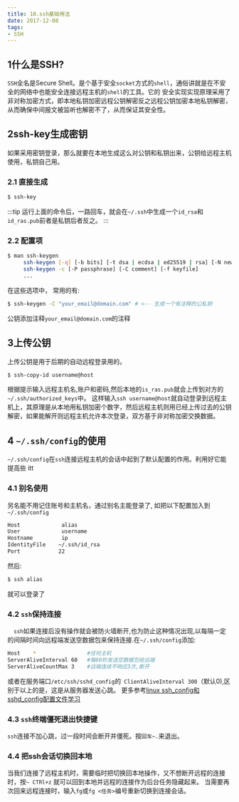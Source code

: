 ```yaml
---
title: 10.ssh基础用法
date: 2017-12-08
tags:
- SSH
---
```


## 1什么是SSH?
`SSH`全名是Secure Shell。是个基于安全`socket`方式的`shell`，通俗讲就是在不安全的网络中也能安全连接远程主机的`shell`的工具。它的
安全实现实现原理采用了非对称加密方式，即本地私钥加密远程公钥解密反之远程公钥加密本地私钥解密，从而确保中间报文被监听也解密不了，从而保证其安全性。

## 2ssh-key生成密钥
如果采用密钥登录，那么就要在本地生成这么对公钥和私钥出来，公钥给远程主机使用，私钥自己用。
### 2.1 直接生成
``` bash 
$ ssh-key  
```
:::tip 
运行上面的命令后，一路回车，就会在`~/.ssh`中生成一个`id_rsa`和`id_ras.pub`前者是私钥后者反之。
:::

### 2.2 配置项
``` bash 
$ man ssh-keygen 
     ssh-keygen [-q] [-b bits] [-t dsa | ecdsa | ed25519 | rsa] [-N new_passphrase] [-C comment] [-f output_keyfile]
     ssh-keygen -c [-P passphrase] [-C comment] [-f keyfile]
     ...
```
在这些选项中， 常用的有: 
```  bash
$ ssh-keygen -C "your_email@domain.com" # <-- 生成一个有注释的公私钥
```
公钥添加注释`your_email@domain.com`的注释

## 3上传公钥
上传公钥是用于后期的自动远程登录用的。
``` bash
$ ssh-copy-id username@host
```
根据提示输入远程主机名,账户和密码,然后本地的`is_ras.pub`就会上传到对方的`~/.ssh/authorized_keys`中。
这样输入`ssh username@host`就自动登录到远程主机上，其原理是从本地用私钥加密个数字，然后远程主机则用已经上传过去的公钥解密，如果能解开则远程主机允许本次登录，双方基于非对称加密交换数据。

## 4 `~/.ssh/config`的使用
`~/.ssh/config`在`ssh`连接远程主机的会话中起到了默认配置的作用。利用好它能提高些 itt
### 4.1 别名使用
另名能不用记住账号和主机名，通过别名主能登录了, 如把以下配置加入到`~/.ssh/config`
``` bash 
Host             alias
User             username
Hostname         ip
IdentityFile    ~/.ssh/id_rsa
Port            22
```
然后:
``` bash
$ ssh alias
```
就可以登录了

### 4.2 `ssh`保持连接
&emsp;`ssh`如果连接后没有操作就会被防火墙断开,也为防止这种情况出现,以每隔一定的间隔时间向远程端发送空数据包来保持连接.在`~/.ssh/config`添加:
``` bash
Host    *                #任何主机
ServerAliveInterval 60   #每60秒发送空数据包给远端
ServerAliveCountMax 3    #远端连续不响应3次,断开
```
或者在服务端口`/etc/ssh/sshd_config`的` ClientAliveInterval 300`（默认0),区别于以上的是，这是从服务器发送心跳。
更多参考[linux ssh_config和sshd_config配置文件学习](https://www.cnblogs.com/panda2046/p/5933498.html)

### 4.3 `ssh`终端僵死退出快捷键
`ssh`连接不加心跳，过一段时间会断开并僵死。按`回车~.`来退出。

### 4.4 把ssh会话切换回本地
当我们连接了远程主机时，需要临时把切换回本地操作，又不想断开远程的连接时，按`~ CTRl+z` 就可以回到本地并远程的连接作为后台任务隐藏起来。
当需要再次回来远程连接时，输入`fg`或`fg <任务>`编号重新切换到连接会话。


